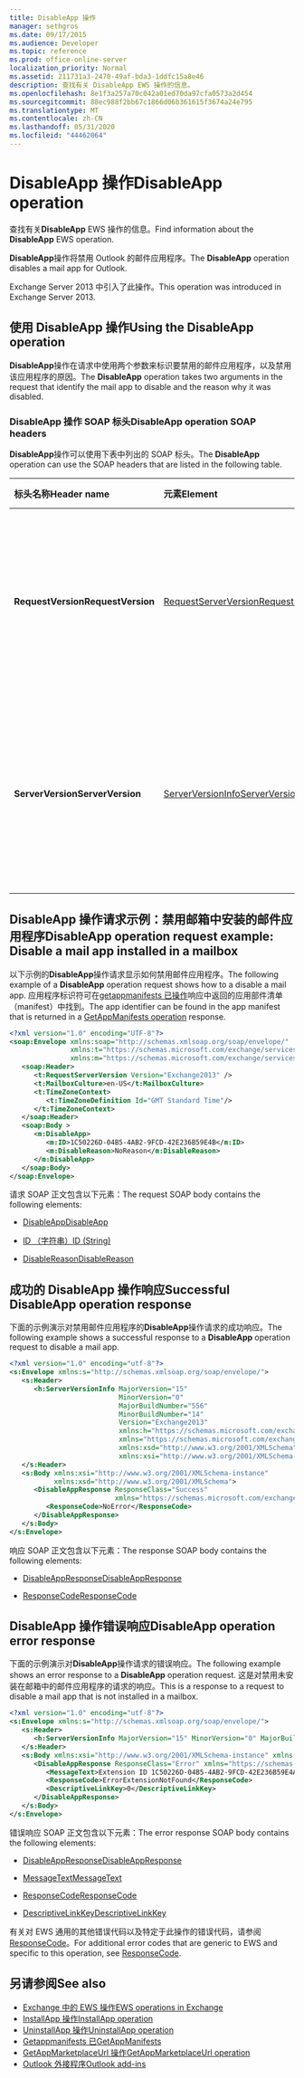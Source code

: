 ```yaml
---
title: DisableApp 操作
manager: sethgros
ms.date: 09/17/2015
ms.audience: Developer
ms.topic: reference
ms.prod: office-online-server
localization_priority: Normal
ms.assetid: 211731a3-2470-49af-bda3-1ddfc15a8e46
description: 查找有关 DisableApp EWS 操作的信息。
ms.openlocfilehash: 8e1f3a257a70c042a01ed70da97cfa0573a2d454
ms.sourcegitcommit: 88ec988f2bb67c1866d06b361615f3674a24e795
ms.translationtype: MT
ms.contentlocale: zh-CN
ms.lasthandoff: 05/31/2020
ms.locfileid: "44462064"
---
```

# <a name="disableapp-operation"></a><span data-ttu-id="6089d-103">DisableApp 操作</span><span class="sxs-lookup"><span data-stu-id="6089d-103">DisableApp operation</span></span>

<span data-ttu-id="6089d-104">查找有关**DisableApp** EWS 操作的信息。</span><span class="sxs-lookup"><span data-stu-id="6089d-104">Find information about the **DisableApp** EWS operation.</span></span> 
  
<span data-ttu-id="6089d-105">**DisableApp**操作将禁用 Outlook 的邮件应用程序。</span><span class="sxs-lookup"><span data-stu-id="6089d-105">The **DisableApp** operation disables a mail app for Outlook.</span></span> 
  
<span data-ttu-id="6089d-106">Exchange Server 2013 中引入了此操作。</span><span class="sxs-lookup"><span data-stu-id="6089d-106">This operation was introduced in Exchange Server 2013.</span></span>
  
## <a name="using-the-disableapp-operation"></a><span data-ttu-id="6089d-107">使用 DisableApp 操作</span><span class="sxs-lookup"><span data-stu-id="6089d-107">Using the DisableApp operation</span></span>

<span data-ttu-id="6089d-108">**DisableApp**操作在请求中使用两个参数来标识要禁用的邮件应用程序，以及禁用该应用程序的原因。</span><span class="sxs-lookup"><span data-stu-id="6089d-108">The **DisableApp** operation takes two arguments in the request that identify the mail app to disable and the reason why it was disabled.</span></span> 
  
### <a name="disableapp-operation-soap-headers"></a><span data-ttu-id="6089d-109">DisableApp 操作 SOAP 标头</span><span class="sxs-lookup"><span data-stu-id="6089d-109">DisableApp operation SOAP headers</span></span>

<span data-ttu-id="6089d-110">**DisableApp**操作可以使用下表中列出的 SOAP 标头。</span><span class="sxs-lookup"><span data-stu-id="6089d-110">The **DisableApp** operation can use the SOAP headers that are listed in the following table.</span></span> 
  
|<span data-ttu-id="6089d-111">**标头名称**</span><span class="sxs-lookup"><span data-stu-id="6089d-111">**Header name**</span></span>|<span data-ttu-id="6089d-112">**元素**</span><span class="sxs-lookup"><span data-stu-id="6089d-112">**Element**</span></span>|<span data-ttu-id="6089d-113">**说明**</span><span class="sxs-lookup"><span data-stu-id="6089d-113">**Description**</span></span>|
|:-----|:-----|:-----|
|<span data-ttu-id="6089d-114">**RequestVersion**</span><span class="sxs-lookup"><span data-stu-id="6089d-114">**RequestVersion**</span></span> <br/> |[<span data-ttu-id="6089d-115">RequestServerVersion</span><span class="sxs-lookup"><span data-stu-id="6089d-115">RequestServerVersion</span></span>](requestserverversion.md) <br/> |<span data-ttu-id="6089d-116">标识操作请求的架构版本。</span><span class="sxs-lookup"><span data-stu-id="6089d-116">Identifies the schema version for the operation request.</span></span> <span data-ttu-id="6089d-117">此标头适用于请求。</span><span class="sxs-lookup"><span data-stu-id="6089d-117">This header is applicable to a request.</span></span>  <br/> |
|<span data-ttu-id="6089d-118">**ServerVersion**</span><span class="sxs-lookup"><span data-stu-id="6089d-118">**ServerVersion**</span></span> <br/> |[<span data-ttu-id="6089d-119">ServerVersionInfo</span><span class="sxs-lookup"><span data-stu-id="6089d-119">ServerVersionInfo</span></span>](serverversioninfo.md) <br/> |<span data-ttu-id="6089d-120">标识响应请求的服务器版本。</span><span class="sxs-lookup"><span data-stu-id="6089d-120">Identifies the version of the server that responded to the request.</span></span> <span data-ttu-id="6089d-121">此标头适用于响应。</span><span class="sxs-lookup"><span data-stu-id="6089d-121">This header is applicable to a response.</span></span>  <br/> |
   
## <a name="disableapp-operation-request-example-disable-a-mail-app-installed-in-a-mailbox"></a><span data-ttu-id="6089d-122">DisableApp 操作请求示例：禁用邮箱中安装的邮件应用程序</span><span class="sxs-lookup"><span data-stu-id="6089d-122">DisableApp operation request example: Disable a mail app installed in a mailbox</span></span>

<span data-ttu-id="6089d-123">以下示例的**DisableApp**操作请求显示如何禁用邮件应用程序。</span><span class="sxs-lookup"><span data-stu-id="6089d-123">The following example of a **DisableApp** operation request shows how to a disable a mail app.</span></span> <span data-ttu-id="6089d-124">应用程序标识符可在[getappmanifests 已操作](getappmanifests-operation.md)响应中返回的应用部件清单（manifest）中找到。</span><span class="sxs-lookup"><span data-stu-id="6089d-124">The app identifier can be found in the app manifest that is returned in a [GetAppManifests operation](getappmanifests-operation.md) response.</span></span> 
  
```XML
<?xml version="1.0" encoding="UTF-8"?>
<soap:Envelope xmlns:soap="http://schemas.xmlsoap.org/soap/envelope/"
               xmlns:t="https://schemas.microsoft.com/exchange/services/2006/types"
               xmlns:m="https://schemas.microsoft.com/exchange/services/2006/messages">
   <soap:Header>
      <t:RequestServerVersion Version="Exchange2013" />
      <t:MailboxCulture>en-US</t:MailboxCulture>
      <t:TimeZoneContext>
         <t:TimeZoneDefinition Id="GMT Standard Time"/>
      </t:TimeZoneContext>
   </soap:Header>
   <soap:Body >
      <m:DisableApp>
         <m:ID>1C50226D-04B5-4AB2-9FCD-42E236B59E4B</m:ID>
         <m:DisableReason>NoReason</m:DisableReason>
      </m:DisableApp>
   </soap:Body>
</soap:Envelope>
```

<span data-ttu-id="6089d-125">请求 SOAP 正文包含以下元素：</span><span class="sxs-lookup"><span data-stu-id="6089d-125">The request SOAP body contains the following elements:</span></span>
  
- [<span data-ttu-id="6089d-126">DisableApp</span><span class="sxs-lookup"><span data-stu-id="6089d-126">DisableApp</span></span>](disableapp.md)
    
- [<span data-ttu-id="6089d-127">ID （字符串）</span><span class="sxs-lookup"><span data-stu-id="6089d-127">ID (String)</span></span>](id-string.md)
    
- [<span data-ttu-id="6089d-128">DisableReason</span><span class="sxs-lookup"><span data-stu-id="6089d-128">DisableReason</span></span>](disablereason.md)
    
## <a name="successful-disableapp-operation-response"></a><span data-ttu-id="6089d-129">成功的 DisableApp 操作响应</span><span class="sxs-lookup"><span data-stu-id="6089d-129">Successful DisableApp operation response</span></span>

<span data-ttu-id="6089d-130">下面的示例演示对禁用邮件应用程序的**DisableApp**操作请求的成功响应。</span><span class="sxs-lookup"><span data-stu-id="6089d-130">The following example shows a successful response to a **DisableApp** operation request to disable a mail app.</span></span> 
  
```XML
<?xml version="1.0" encoding="utf-8"?>
<s:Envelope xmlns:s="http://schemas.xmlsoap.org/soap/envelope/">
   <s:Header>
      <h:ServerVersionInfo MajorVersion="15" 
                           MinorVersion="0" 
                           MajorBuildNumber="556" 
                           MinorBuildNumber="14" 
                           Version="Exchange2013" 
                           xmlns:h="https://schemas.microsoft.com/exchange/services/2006/types" 
                           xmlns="https://schemas.microsoft.com/exchange/services/2006/types" 
                           xmlns:xsd="http://www.w3.org/2001/XMLSchema" 
                           xmlns:xsi="http://www.w3.org/2001/XMLSchema-instance"/>
   </s:Header>
   <s:Body xmlns:xsi="http://www.w3.org/2001/XMLSchema-instance" 
           xmlns:xsd="http://www.w3.org/2001/XMLSchema">
      <DisableAppResponse ResponseClass="Success" 
                          xmlns="https://schemas.microsoft.com/exchange/services/2006/messages">
         <ResponseCode>NoError</ResponseCode>
      </DisableAppResponse>
   </s:Body>
</s:Envelope>
```

<span data-ttu-id="6089d-131">响应 SOAP 正文包含以下元素：</span><span class="sxs-lookup"><span data-stu-id="6089d-131">The response SOAP body contains the following elements:</span></span>
  
- [<span data-ttu-id="6089d-132">DisableAppResponse</span><span class="sxs-lookup"><span data-stu-id="6089d-132">DisableAppResponse</span></span>](disableappresponse.md)
    
- [<span data-ttu-id="6089d-133">ResponseCode</span><span class="sxs-lookup"><span data-stu-id="6089d-133">ResponseCode</span></span>](responsecode.md)
    
## <a name="disableapp-operation-error-response"></a><span data-ttu-id="6089d-134">DisableApp 操作错误响应</span><span class="sxs-lookup"><span data-stu-id="6089d-134">DisableApp operation error response</span></span>

<span data-ttu-id="6089d-135">下面的示例演示对**DisableApp**操作请求的错误响应。</span><span class="sxs-lookup"><span data-stu-id="6089d-135">The following example shows an error response to a **DisableApp** operation request.</span></span> <span data-ttu-id="6089d-136">这是对禁用未安装在邮箱中的邮件应用程序的请求的响应。</span><span class="sxs-lookup"><span data-stu-id="6089d-136">This is a response to a request to disable a mail app that is not installed in a mailbox.</span></span> 
  
```XML
<?xml version="1.0" encoding="utf-8"?>
<s:Envelope xmlns:s="http://schemas.xmlsoap.org/soap/envelope/">
   <s:Header>
      <h:ServerVersionInfo MajorVersion="15" MinorVersion="0" MajorBuildNumber="556" MinorBuildNumber="14" Version="Exchange2013" xmlns:h="https://schemas.microsoft.com/exchange/services/2006/types" xmlns="https://schemas.microsoft.com/exchange/services/2006/types" xmlns:xsd="http://www.w3.org/2001/XMLSchema" xmlns:xsi="http://www.w3.org/2001/XMLSchema-instance"/>
   </s:Header>
   <s:Body xmlns:xsi="http://www.w3.org/2001/XMLSchema-instance" xmlns:xsd="http://www.w3.org/2001/XMLSchema">
      <DisableAppResponse ResponseClass="Error" xmlns="https://schemas.microsoft.com/exchange/services/2006/messages">
         <MessageText>Extension ID 1C50226D-04B5-4AB2-9FCD-42E236B59E4A can't be found.</MessageText>
         <ResponseCode>ErrorExtensionNotFound</ResponseCode>
         <DescriptiveLinkKey>0</DescriptiveLinkKey>
      </DisableAppResponse>
   </s:Body>
</s:Envelope>
```

<span data-ttu-id="6089d-137">错误响应 SOAP 正文包含以下元素：</span><span class="sxs-lookup"><span data-stu-id="6089d-137">The error response SOAP body contains the following elements:</span></span>
  
- [<span data-ttu-id="6089d-138">DisableAppResponse</span><span class="sxs-lookup"><span data-stu-id="6089d-138">DisableAppResponse</span></span>](disableappresponse.md)
    
- [<span data-ttu-id="6089d-139">MessageText</span><span class="sxs-lookup"><span data-stu-id="6089d-139">MessageText</span></span>](messagetext.md)
    
- [<span data-ttu-id="6089d-140">ResponseCode</span><span class="sxs-lookup"><span data-stu-id="6089d-140">ResponseCode</span></span>](responsecode.md)
    
- [<span data-ttu-id="6089d-141">DescriptiveLinkKey</span><span class="sxs-lookup"><span data-stu-id="6089d-141">DescriptiveLinkKey</span></span>](descriptivelinkkey.md)
    
<span data-ttu-id="6089d-142">有关对 EWS 通用的其他错误代码以及特定于此操作的错误代码，请参阅[ResponseCode](responsecode.md)。</span><span class="sxs-lookup"><span data-stu-id="6089d-142">For additional error codes that are generic to EWS and specific to this operation, see [ResponseCode](responsecode.md).</span></span>
  
## <a name="see-also"></a><span data-ttu-id="6089d-143">另请参阅</span><span class="sxs-lookup"><span data-stu-id="6089d-143">See also</span></span>

- [<span data-ttu-id="6089d-144">Exchange 中的 EWS 操作</span><span class="sxs-lookup"><span data-stu-id="6089d-144">EWS operations in Exchange</span></span>](ews-operations-in-exchange.md)   
- [<span data-ttu-id="6089d-145">InstallApp 操作</span><span class="sxs-lookup"><span data-stu-id="6089d-145">InstallApp operation</span></span>](installapp-operation.md)   
- [<span data-ttu-id="6089d-146">UninstallApp 操作</span><span class="sxs-lookup"><span data-stu-id="6089d-146">UninstallApp operation</span></span>](uninstallapp-operation.md)   
- [<span data-ttu-id="6089d-147">Getappmanifests 已</span><span class="sxs-lookup"><span data-stu-id="6089d-147">GetAppManifests</span></span>](getappmanifests.md)   
- [<span data-ttu-id="6089d-148">GetAppMarketplaceUrl 操作</span><span class="sxs-lookup"><span data-stu-id="6089d-148">GetAppMarketplaceUrl operation</span></span>](getappmarketplaceurl-operation.md)   
- [<span data-ttu-id="6089d-149">Outlook 外接程序</span><span class="sxs-lookup"><span data-stu-id="6089d-149">Outlook add-ins</span></span>](https://msdn.microsoft.com/library/71e64bc9-e347-4f5d-8948-0a47b5dd93e6%28Office.15%29.aspx)
    


